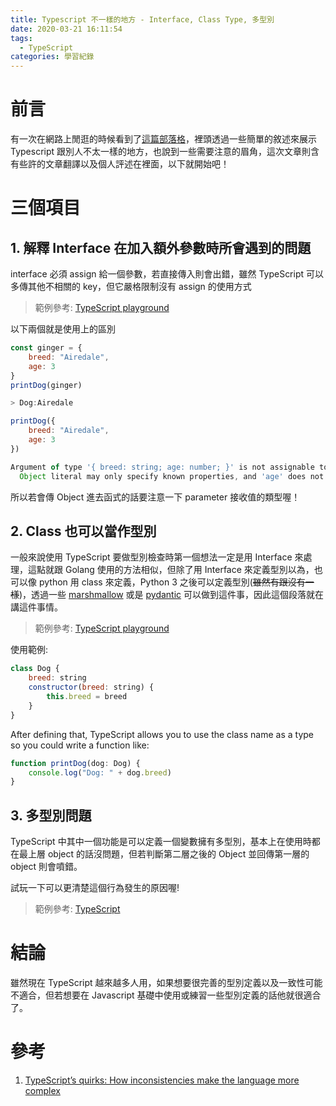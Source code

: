 ```yaml
---
title: Typescript 不一樣的地方 - Interface, Class Type, 多型別
date: 2020-03-21 16:11:54
tags:
  - TypeScript
categories: 學習紀錄
---
```


# 前言

有一次在網路上閒逛的時候看到了[這篇部落格](https://blog.asana.com/2020/01/typescript-quirks/)，裡頭透過一些簡單的敘述來展示 Typescript 跟別人不太一樣的地方，也說到一些需要注意的眉角，這次文章則含有些許的文章翻譯以及個人評述在裡面，以下就開始吧！

# 三個項目

<!-- more -->

## 1. 解釋 Interface 在加入額外參數時所會遇到的問題

interface 必須 assign 給一個參數，若直接傳入則會出錯，雖然 TypeScript 可以多傳其他不相關的 key，但它嚴格限制沒有 assign 的使用方式

> 範例參考: [TypeScript playground](https://www.typescriptlang.org/play/index.html#code/JYOwLgpgTgZghgYwgAgCIHsDmyDeAoZQ5AIygggBMAuZAZTClEzwF888YBXEBMYdEMgAOjcBkwAKClhriAlLgJEEAgM7oANhAB0GrBIBE4mgeQBqZNMzbS5CnNbsVIVWGSYm0ZAF5FREmSUJgCCwGQUcFoGADRKhHCYEDQAzI4ioGDiEh4giVAOeOli+vj+tkHIBqHhkRAxccgJScipLHJAA)

以下兩個就是使用上的區別

```Javascript
const ginger = {
    breed: "Airedale",
    age: 3
}
printDog(ginger)

> Dog:Airedale
```

```Javascript
printDog({
    breed: "Airedale",
    age: 3
})

Argument of type '{ breed: string; age: number; }' is not assignable to parameter of type 'Dog'.
  Object literal may only specify known properties, and 'age' does not exist in type 'Dog'.
```

所以若會傳 Object 進去函式的話要注意一下 parameter 接收值的類型喔！

## 2. Class 也可以當作型別

一般來說使用 TypeScript 要做型別檢查時第一個想法一定是用 Interface 來處理，這點就跟 Golang 使用的方法相似，但除了用 Interface 來定義型別以為，也可以像 python 用 class 來定義，Python 3 之後可以定義型別(~~雖然有跟沒有一樣~~)，透過一些 [marshmallow](https://marshmallow.readthedocs.io/en/stable/) 或是 [pydantic](https://pydantic-docs.helpmanual.io/) 可以做到這件事，因此這個段落就在講這件事情。

> 範例參考: [TypeScript playground](https://www.typescriptlang.org/play/index.html#code/MYGwhgzhAEAiD2BzaBvAUNT0BGAnApvgCYBc0EALrgJYB2iGWw8tluArsBfLgBR6FS5KnUQBKVIyxYKAC2oQAdAOLQAvDgLEp0AL5p9aAGbtaXai2gAHGrQoJEvIkjIOJ6ac1bwQ+RSCReACIHMiDoAGpoZ0RlLSIxAzQ0UEgYAGEwCklpFSE2UR0vNk5uPjyyAvp3HWk5BTjBdU1BHX1DYuyIWUgKMGbafAB3aEyKYIBZMDp8UfgWIMSbOntA7t6wMSA)

使用範例:

```Javascript
class Dog {
    breed: string
    constructor(breed: string) {
        this.breed = breed
    }
}
```

After defining that, TypeScript allows you to use the class name as a type so you could write a function like:

```Javascript
function printDog(dog: Dog) {
    console.log("Dog: " + dog.breed)
}
```

## 3. 多型別問題

TypeScript 中其中一個功能是可以定義一個變數擁有多型別，基本上在使用時都在最上層 object 的話沒問題，但若判斷第二層之後的 Object 並回傳第一層的 object 則會噴錯。

試玩一下可以更清楚這個行為發生的原因喔!

> 範例參考: [TypeScript](https://www.typescriptlang.org/play/index.html#code/JYOwLgpgTgZghgYwgAgCIHsDmyDeAoZQ5MOAD3RHQFsBPALlwKOYGcAHCBYCFhgIgDCcEMBbJ4VYABtgcKKL5NCAXyXIARnIDWDFmHkhMeVXlCRYiFELCNmJcpVoN8zVhy49+AMQgyxCODAAVxZFZlVmKgh0AHddfVAjEzAaDmQAQREqOClkAF5ka2QAHzQsPDwYIJAEMGAKZGFgbKkAOXRRCAAKJpaGTOacgEp4g2wXImAYZB6snIA6ewpqGnn2Tm4xPILBJrEJaVl5UKHbV0IoCGCoEEa5qXnNKC01ZWRfFhQJ88vr296FlFYq9jEA)

# 結論

雖然現在 TypeScript 越來越多人用，如果想要很完善的型別定義以及一致性可能不適合，但若想要在 Javascript 基礎中使用或練習一些型別定義的話他就很適合了。

# 參考

1. [TypeScript’s quirks: How inconsistencies make the language more complex](https://blog.asana.com/2020/01/typescript-quirks)
